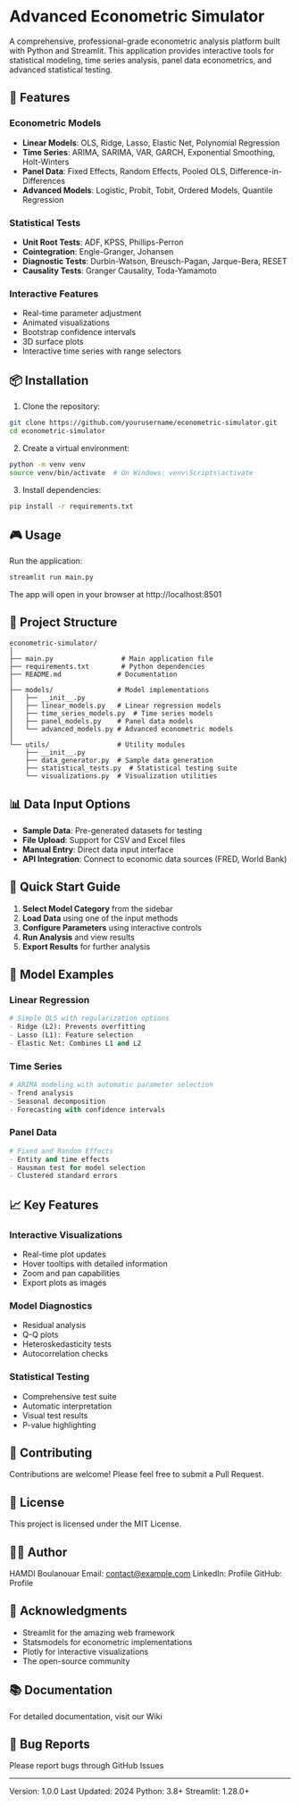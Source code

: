 
# Advanced Econometric Simulator

A comprehensive, professional-grade econometric analysis platform built with Python and Streamlit. This application provides interactive tools for statistical modeling, time series analysis, panel data econometrics, and advanced statistical testing.

## 🚀 Features

### Econometric Models
- **Linear Models**: OLS, Ridge, Lasso, Elastic Net, Polynomial Regression
- **Time Series**: ARIMA, SARIMA, VAR, GARCH, Exponential Smoothing, Holt-Winters
- **Panel Data**: Fixed Effects, Random Effects, Pooled OLS, Difference-in-Differences
- **Advanced Models**: Logistic, Probit, Tobit, Ordered Models, Quantile Regression

### Statistical Tests
- **Unit Root Tests**: ADF, KPSS, Phillips-Perron
- **Cointegration**: Engle-Granger, Johansen
- **Diagnostic Tests**: Durbin-Watson, Breusch-Pagan, Jarque-Bera, RESET
- **Causality Tests**: Granger Causality, Toda-Yamamoto

### Interactive Features
- Real-time parameter adjustment
- Animated visualizations
- Bootstrap confidence intervals
- 3D surface plots
- Interactive time series with range selectors

## 📦 Installation

1. Clone the repository:
```bash
git clone https://github.com/yourusername/econometric-simulator.git
cd econometric-simulator
```

2. Create a virtual environment:
```bash
python -m venv venv
source venv/bin/activate  # On Windows: venv\Scripts\activate
```

3. Install dependencies:
```bash
pip install -r requirements.txt
```

## 🎮 Usage

Run the application:
```bash
streamlit run main.py
```

The app will open in your browser at http://localhost:8501

## 📁 Project Structure

```
econometric-simulator/
│
├── main.py                 # Main application file
├── requirements.txt        # Python dependencies
├── README.md              # Documentation
│
├── models/                # Model implementations
│   ├── __init__.py
│   ├── linear_models.py   # Linear regression models
│   ├── time_series_models.py  # Time series models
│   ├── panel_models.py    # Panel data models
│   └── advanced_models.py # Advanced econometric models
│
└── utils/                 # Utility modules
    ├── __init__.py
    ├── data_generator.py  # Sample data generation
    ├── statistical_tests.py  # Statistical testing suite
    └── visualizations.py  # Visualization utilities
```

## 📊 Data Input Options

- **Sample Data**: Pre-generated datasets for testing
- **File Upload**: Support for CSV and Excel files
- **Manual Entry**: Direct data input interface
- **API Integration**: Connect to economic data sources (FRED, World Bank)

## 🎯 Quick Start Guide

1. **Select Model Category** from the sidebar
2. **Load Data** using one of the input methods
3. **Configure Parameters** using interactive controls
4. **Run Analysis** and view results
5. **Export Results** for further analysis

## 🔧 Model Examples

### Linear Regression
```python
# Simple OLS with regularization options
- Ridge (L2): Prevents overfitting
- Lasso (L1): Feature selection
- Elastic Net: Combines L1 and L2
```

### Time Series
```python
# ARIMA modeling with automatic parameter selection
- Trend analysis
- Seasonal decomposition
- Forecasting with confidence intervals
```

### Panel Data
```python
# Fixed and Random Effects
- Entity and time effects
- Hausman test for model selection
- Clustered standard errors
```

## 📈 Key Features

### Interactive Visualizations
- Real-time plot updates
- Hover tooltips with detailed information
- Zoom and pan capabilities
- Export plots as images

### Model Diagnostics
- Residual analysis
- Q-Q plots
- Heteroskedasticity tests
- Autocorrelation checks

### Statistical Testing
- Comprehensive test suite
- Automatic interpretation
- Visual test results
- P-value highlighting

## 🤝 Contributing

Contributions are welcome! Please feel free to submit a Pull Request.

## 📝 License

This project is licensed under the MIT License.

## 👨‍💻 Author

HAMDI Boulanouar
Email: contact@example.com
LinkedIn: Profile
GitHub: Profile

## 🙏 Acknowledgments

- Streamlit for the amazing web framework
- Statsmodels for econometric implementations
- Plotly for interactive visualizations
- The open-source community

## 📚 Documentation

For detailed documentation, visit our Wiki

## 🐛 Bug Reports

Please report bugs through GitHub Issues

---

Version: 1.0.0
Last Updated: 2024
Python: 3.8+
Streamlit: 1.28.0+
